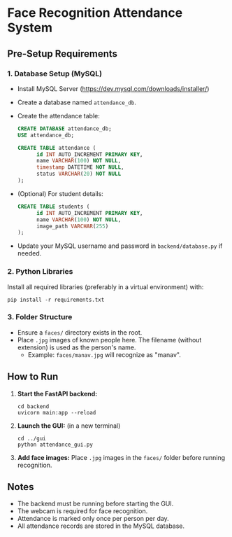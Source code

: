 # Face Recognition Attendance System

## Pre-Setup Requirements

### 1. Database Setup (MySQL)

- Install MySQL Server (https://dev.mysql.com/downloads/installer/)
- Create a database named `attendance_db`.
- Create the attendance table:

  ```sql
  CREATE DATABASE attendance_db;
  USE attendance_db;

  CREATE TABLE attendance (
  		id INT AUTO_INCREMENT PRIMARY KEY,
  		name VARCHAR(100) NOT NULL,
  		timestamp DATETIME NOT NULL,
  		status VARCHAR(20) NOT NULL
  );
  ```

- (Optional) For student details:
  ```sql
  CREATE TABLE students (
  		id INT AUTO_INCREMENT PRIMARY KEY,
  		name VARCHAR(100) NOT NULL,
  		image_path VARCHAR(255)
  );
  ```
- Update your MySQL username and password in `backend/database.py` if needed.

### 2. Python Libraries

Install all required libraries (preferably in a virtual environment) with:

```
pip install -r requirements.txt
```

### 3. Folder Structure

- Ensure a `faces/` directory exists in the root.
- Place `.jpg` images of known people here. The filename (without extension) is used as the person's name.
  - Example: `faces/manav.jpg` will recognize as "manav".

## How to Run

1. **Start the FastAPI backend:**
   ```
   cd backend
   uvicorn main:app --reload
   ```
2. **Launch the GUI:** (in a new terminal)
   ```
   cd ../gui
   python attendance_gui.py
   ```
3. **Add face images:** Place `.jpg` images in the `faces/` folder before running recognition.

## Notes

- The backend must be running before starting the GUI.
- The webcam is required for face recognition.
- Attendance is marked only once per person per day.
- All attendance records are stored in the MySQL database.

